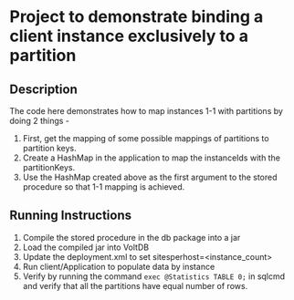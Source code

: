 # Project to demonstrate binding a client instance exclusively to a partition

## Description
The code here demonstrates how to map instances 1-1 with partitions by doing 2 things -
1. First, get the mapping of some possible mappings of partitions to partition keys.
2. Create a HashMap in the application to map the instanceIds with the partitionKeys.
3. Use the HashMap created above as the first argument to the stored procedure so that 1-1 mapping is achieved. 

## Running Instructions
1. Compile the stored procedure in the db package into a jar
2. Load the compiled jar into VoltDB
3. Update the deployment.xml to set sitesperhost=<instance_count>
4. Run client/Application to populate data by instance 
5. Verify by running the command `exec @Statistics TABLE 0;` in sqlcmd and verify that all the partitions have equal number of rows.
